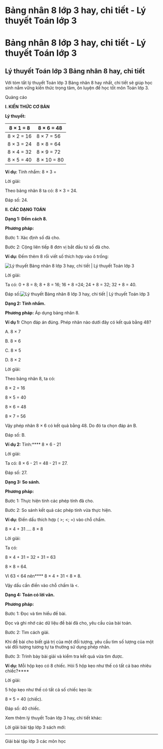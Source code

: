 # Bảng nhân 8 lớp 3 hay, chi tiết - Lý thuyết Toán lớp 3

# Bảng nhân 8 lớp 3 hay, chi tiết - Lý thuyết Toán lớp 3

## Lý thuyết Toán lớp 3 Bảng nhân 8 hay, chi tiết

Với tóm tắt lý thuyết Toán lớp 3 Bảng nhân 8 hay nhất, chi tiết sẽ giúp học sinh nắm vững kiến thức trọng tâm, ôn luyện để học tốt môn Toán lớp 3.

Quảng cáo

**I. KIẾN THỨC CƠ BẢN**

**Lý thuyết:**

8 × 1 = 8 |  8 × 6 = 48  
---|---  
8 × 2 = 16 |  8 × 7 = 56  
8 × 3 = 24 |  8 × 8 = 64  
8 × 4 = 32 |  8 × 9 = 72  
8 × 5 = 40 |  8 × 10 = 80  
  
**Ví dụ:** Tính nhẩm: 8 × 3 =

Lời giải: 

Theo bảng nhân 8 ta có: 8 × 3 = 24.

Đáp số: 24.

**II. CÁC DẠNG TOÁN**

**Dạng 1: Đếm cách 8.**

**Phương pháp:**

Bước 1: Xác định số đã cho.

Bước 2: Cộng liên tiếp 8 đơn vị bắt đầu từ số đã cho. 

**Ví dụ:** Đếm thêm 8 rổi viết số thích hợp vào ô trống: 

![Lý thuyết Bảng nhân 8 lớp 3 hay, chi tiết | Lý thuyết Toán lớp 3](https://vietjack.com/giai-toan-lop-3/images/ly-thuyet-bang-nhan-8.PNG)

Lời giải: 

Ta có: 0 + 8 = 8; 8 + 8 = 16; 16 + 8 =24; 24 + 8 = 32; 32 + 8 = 40.

Đáp số:![Lý thuyết Bảng nhân 8 lớp 3 hay, chi tiết | Lý thuyết Toán lớp 3](https://vietjack.com/giai-toan-lop-3/images/ly-thuyet-bang-nhan-8-2.PNG)

**Dạng 2: Tính nhẩm.**

**Phương pháp:** Áp dụng bảng nhân 8.

**Ví dụ 1:** Chọn đáp án đúng. Phép nhân nào dưới đây có kết quả bằng 48?

A. 8 × 7 

B. 8 × 6 

C. 8 × 5 

D. 8 × 2

Lời giải: 

Theo bảng nhân 8, ta có:

8 × 2 = 16 

8 × 5 = 40

8 × 6 = 48

8 × 7 = 56

Vậy phép nhân 8 × 6 có kết quả bằng 48. Do đó ta chọn đáp án B.

Đáp số: B.

**Ví dụ 2:** Tính:**** 8 × 6 - 21

Lời giải: 

Ta có: 8 × 6 - 21 = 48 - 21 = 27.

Đáp số: 27.

**Dạng 3: So sánh.**

**Phương pháp:**

Bước 1: Thực hiện tính các phép tính đã cho.

Bước 2: So sánh kết quả các phép tính vừa thực hiện.

**Ví dụ:** Điền dấu thích hợp ( >; <; =) vào chỗ chấm.

8 × 4 + 31 .... 8 × 8

Lời giải: 

Ta có:

8 × 4 + 31 = 32 + 31 = 63

8 × 8 = 64.

Vì 63 < 64 nên**** 8 × 4 + 31 < 8 × 8.

Vậy dấu cần điền vào chỗ chấm là <.

**Dạng 4: Toán có lời văn.**

**Phương pháp:**

Bước 1: Đọc và tìm hiểu đề bài.

Đọc và ghi nhớ các dữ liệu đề bài đã cho, yêu cầu của bài toán.

Bước 2: Tìm cách giải.

Khi đề bài cho biết giá trị của một đối tượng, yêu cầu tìm số lượng của một vài đối tượng tương tự ta thường sử dụng phép nhân.

Bước 3: Trình bày bài giải và kiểm tra kết quả vừa tìm được.

**Ví dụ:** Mỗi hộp kẹo có 8 chiếc. Hỏi 5 hộp kẹo như thế có tất cả bao nhiêu chiếc?****

Lời giải: 

5 hộp kẹo như thế có tất cả số chiếc kẹo là: 

8 × 5 = 40 (chiếc).

Đáp số: 40 chiếc.

Xem thêm lý thuyết Toán lớp 3 hay, chi tiết khác:

Lời giải bài tập lớp 3 sách mới:

* * *

Giải bài tập lớp 3 các môn học
